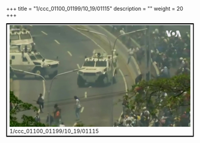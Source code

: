 +++
title = "1/ccc_01100_01199/10_19/01115"
description = ""
weight = 20
+++

<table style="border:2px solid black;max-width:800px;max-height:800px;" 
><tr><td>
<img class="center-fit-jpg"
src="/jpg_/aaa_20190430_NxaOmWaI8sI_01114.jpg">
1/ccc_01100_01199/10_19/01115
</img></td></tr></table>
